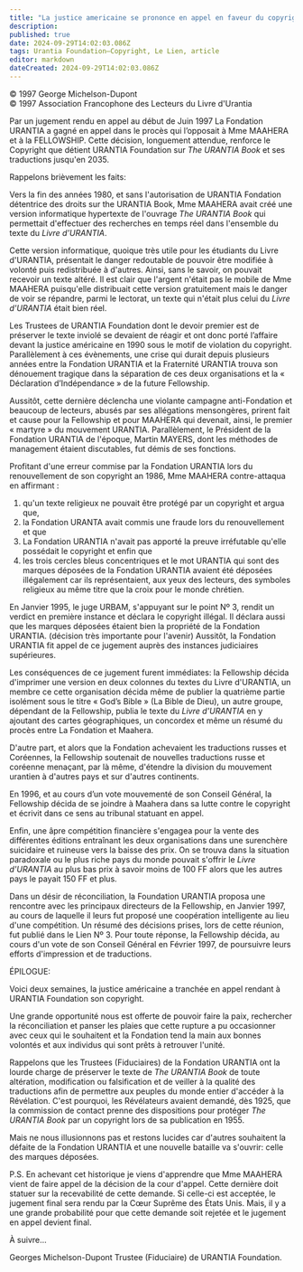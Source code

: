 ```yaml
---
title: "La justice americaine se prononce en appel en faveur du copyright"
description: 
published: true
date: 2024-09-29T14:02:03.086Z
tags: Urantia Foundation—Copyright, Le Lien, article
editor: markdown
dateCreated: 2024-09-29T14:02:03.086Z
---
```


<p class="v-card v-sheet theme--light grey lighten-3 px-2">© 1997 George Michelson-Dupont<br>© 1997 Association Francophone des Lecteurs du Livre d'Urantia</p>

Par un jugement rendu en appel au début de Juin 1997 La Fondation URANTIA a gagné en appel dans le procès qui l’opposait à Mme MAAHERA et à la FELLOWSHIP. Cette décision, longuement attendue, renforce le Copyright que détient URANTIA Foundation sur _The URANTIA Book_ et ses traductions jusqu'en 2035.

Rappelons brièvement les faits:

Vers la fin des années 1980, et sans l'autorisation de URANTIA Fondation détentrice des droits sur the URANTIA Book, Mme MAAHERA avait créé une version informatique hypertexte de l'ouvrage _The URANTIA Book_ qui permettait d'effectuer des recherches en temps réel dans l'ensemble du texte du _Livre d'URANTIA_.

Cette version informatique, quoique très utile pour les étudiants du Livre d'URANTIA, présentait le danger redoutable de pouvoir être modifiée à volonté puis redistribuée à d'autres. Ainsi, sans le savoir, on pouvait recevoir un texte altéré. Il est clair que l'argent n'était pas le mobile de Mme MAAHERA puisqu'elle distribuait cette version gratuitement mais le danger de voir se répandre, parmi le lectorat, un texte qui n'était plus celui du _Livre d'URANTIA_ était bien réel.

Les Trustees de URANTIA Foundation dont le devoir premier est de préserver le texte inviolé se devaient de réagir et ont donc porté l’affaire devant la justice américaine en 1990 sous le motif de violation du copyright. Parallèlement à ces évènements, une crise qui durait depuis plusieurs années entre la Fondation URANTIA et la Fraternité URANTIA trouva son dénouement tragique dans la séparation de ces deux organisations et la « Déclaration d’Indépendance » de la future Fellowship.

Aussitôt, cette dernière déclencha une violante campagne anti-Fondation et beaucoup de lecteurs, abusés par ses allégations mensongères, prirent fait et cause pour la Fellowship et pour MAAHERA qui devenait, ainsi, le premier « martyre » du mouvement URANTIA. Parallèlement, le Président de la Fondation URANTIA de l'époque, Martin MAYERS, dont les méthodes de management étaient discutables, fut démis de ses fonctions.

Profitant d'une erreur commise par la Fondation URANTIA lors du renouvellement de son copyright an 1986, Mme MAAHERA contre-attaqua en affirmant :

1. qu'un texte religieux ne pouvait être protégé par un copyright et argua que,
2. la Fondation URANTA avait commis une fraude lors du renouvellement et que
3. La Fondation URANTIA n'avait pas apporté la preuve irréfutable qu'elle possédait le copyright et enfin que
4. les trois cercles bleus concentriques et le mot URANTIA qui sont des marques déposées de la Fondation URANTIA avaient été déposées illégalement car ils représentaient, aux yeux des lecteurs, des symboles religieux au même titre que la croix pour le monde chrétien.

En Janvier 1995, le juge URBAM, s'appuyant sur le point Nº 3, rendit un verdict en première instance et déclara le copyright illégal. Il déclara aussi que les marques déposées étaient bien la propriété de la Fondation URANTIA. (décision très importante pour l'avenir) Aussitôt, la Fondation URANTIA fit appel de ce jugement auprès des instances judiciaires supérieures.

Les conséquences de ce jugement furent immédiates: la Fellowship décida d'imprimer une version en deux colonnes du textes du Livre d'URANTIA, un membre ce cette organisation décida même de publier la quatrième partie isolément sous le titre « God’s Bible » (La Bible de Dieu), un autre groupe, dépendant de la Fellowship, publia le texte du _Livre d'URANTIA_ en y ajoutant des cartes géographiques, un concordex et même un résumé du procès entre La Fondation et Maahera.

D'autre part, et alors que la Fondation achevaient les traductions russes et Coréennes, la Fellowship soutenait de nouvelles traductions russe et coréenne menaçant, par là même, d'étendre la division du mouvement urantien à d'autres pays et sur d'autres continents.

En 1996, et au cours d’un vote mouvementé de son Conseil Général, la Fellowship décida de se joindre à Maahera dans sa lutte contre le copyright et écrivit dans ce sens au tribunal statuant en appel.

Enfin, une âpre compétition financière s'engagea pour la vente des différentes éditions entraînant les deux organisations dans une surenchère suicidaire et ruineuse vers la baisse des prix. On se trouva dans la situation paradoxale ou le plus riche pays du monde pouvait s'offrir le _Livre d'URANTIA_ au plus bas prix à savoir moins de 100 FF alors que les autres pays le payait 150 FF et plus.

Dans un désir de réconciliation, la Foundation URANTIA proposa une rencontre avec les principaux directeurs de la Fellowship, en Janvier 1997, au cours de laquelle il leurs fut proposé une coopération intelligente au lieu d'une compétition. Un résumé des décisions prises, lors de cette réunion, fut publié dans le Lien Nº 3. Pour toute réponse, la Fellowship décida, au cours d'un vote de son Conseil Général en Février 1997, de poursuivre leurs efforts d'impression et de traductions.

ÉPILOGUE:

Voici deux semaines, la justice américaine a tranchée en appel rendant à URANTIA Foundation son copyright.

Une grande opportunité nous est offerte de pouvoir faire la paix, rechercher la réconciliation et panser les plaies que cette rupture a pu occasionner avec ceux qui le souhaitent et la Fondation tend la main aux bonnes volontés et aux individus qui sont prêts à retrouver l'unité.

Rappelons que les Trustees (Fiduciaires) de la Fondation URANTIA ont la lourde charge de préserver le texte de _The URANTIA Book_ de toute altération, modification ou falsification et de veiller à la qualité des traductions afin de permettre aux peuples du monde entier d'accéder à la Révélation. C'est pourquoi, les Révélateurs avaient demandé, dès 1925, que la commission de contact prenne des dispositions pour protéger _The URANTIA Book_ par un copyright lors de sa publication en 1955.

Mais ne nous illusionnons pas et restons lucides car d'autres souhaitent la défaite de la Fondation URANTIA et une nouvelle bataille va s'ouvrir: celle des marques déposées.

P.S. En achevant cet historique je viens d'apprendre que Mme MAAHERA vient de faire appel de la décision de la cour d'appel. Cette dernière doit statuer sur la recevabilité de cette demande. Si celle-ci est acceptée, le jugement final sera rendu par la Cœur Suprême des États Unis. Mais, il y a une grande probabilité pour que cette demande soit rejetée et le jugement en appel devient final.

À suivre...

Georges Michelson-Dupont
Trustee (Fiduciaire) de URANTIA Foundation.